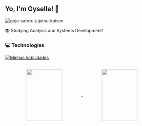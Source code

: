 ## Yo, I'm Gyselle! 👋
![gojo-satoru-jujutsu-kaisen](https://github.com/gyselle-marques/gyselle-marques/assets/119114313/52146d86-d053-47d5-b2fa-0467844af6f8)

:books:	Studying Analysis and Systems Development!


### :computer: Technologies
[![Minhas habilidades](https://skills.thijs.gg/icons?i=html,css,js,c) ](https://skills.thijs.gg)
##

<div align="center">

<a href="https://github.com/gyselle-marques/github-readme-stats">
  <img height=170em width=48% align="center" src="https://github-readme-stats.vercel.app/api?username=gyselle-marques&show_icons=true&theme=tokyonight" />
</a>
<a href="https://github.com/gyselle-marques/convoychat">
  <img height=170em width=48% align="center" src="https://github-readme-stats.vercel.app/api/top-langs?username=gyselle-marques&layout=compact&theme=tokyonight&langs_count=8&card_width=48%" />
</a>

</div>
<!--

// & Tools

**gyselle-marques/gyselle-marques** is a ✨ _special_ ✨ repository because its `README.md` (this file) appears on your GitHub profile.

Here are some ideas to get you started:

- 🔭 I’m currently working on ...
- 🌱 I’m currently learning ...
- 👯 I’m looking to collaborate on ...
- 🤔 I’m looking for help with ...
- 💬 Ask me about ...
- 📫 How to reach me: ...
- 😄 Pronouns: ...
- ⚡ Fun fact: ...
-->

